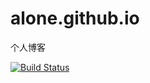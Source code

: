 # alone.github.io
个人博客

[![Build Status](https://travis-ci.org/zhouxianjun/zhouxianjun.github.io.svg?branch=source)](https://travis-ci.org/zhouxianjun/zhouxianjun.github.io)
